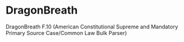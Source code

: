 # DragonBreath
DragonBreath F.10 (American Constitutional Supreme and Mandatory Primary Source Case/Common Law Bulk Parser)
